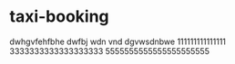 # taxi-booking
dwhgvfehfbhe
dwfbj wdn vnd 
dgvwsdnbwe
111111111111111
3333333333333333333
5555555555555555555555

